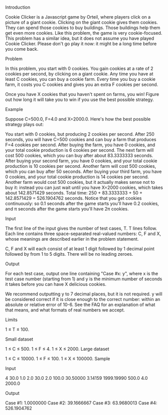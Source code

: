 Introduction

Cookie Clicker is a Javascript game by Orteil, where players click on a picture of a giant cookie. Clicking on the giant cookie gives them cookies. They can spend those cookies to buy buildings. Those buildings help them get even more cookies. Like this problem, the game is very cookie-focused. This problem has a similar idea, but it does not assume you have played Cookie Clicker. Please don't go play it now: it might be a long time before you come back.

Problem

In this problem, you start with 0 cookies. You gain cookies at a rate of 2 cookies per second, by clicking on a giant cookie. Any time you have at least C cookies, you can buy a cookie farm. Every time you buy a cookie farm, it costs you C cookies and gives you an extra F cookies per second.

Once you have X cookies that you haven't spent on farms, you win! Figure out how long it will take you to win if you use the best possible strategy.

Example

Suppose C=500.0, F=4.0 and X=2000.0. Here's how the best possible strategy plays out:

You start with 0 cookies, but producing 2 cookies per second.
After 250 seconds, you will have C=500 cookies and can buy a farm that produces F=4 cookies per second.
After buying the farm, you have 0 cookies, and your total cookie production is 6 cookies per second.
The next farm will cost 500 cookies, which you can buy after about 83.3333333 seconds.
After buying your second farm, you have 0 cookies, and your total cookie production is 10 cookies per second.
Another farm will cost 500 cookies, which you can buy after 50 seconds.
After buying your third farm, you have 0 cookies, and your total cookie production is 14 cookies per second.
Another farm would cost 500 cookies, but it actually makes sense not to buy it: instead you can just wait until you have X=2000 cookies, which takes about 142.8571429 seconds.
Total time: 250 + 83.3333333 + 50 + 142.8571429 = 526.1904762 seconds.
Notice that you get cookies continuously: so 0.1 seconds after the game starts you'll have 0.2 cookies, and π seconds after the game starts you'll have 2π cookies.

Input

The first line of the input gives the number of test cases, T. T lines follow. Each line contains three space-separated real-valued numbers: C, F and X, whose meanings are described earlier in the problem statement.

C, F and X will each consist of at least 1 digit followed by 1 decimal point followed by from 1 to 5 digits. There will be no leading zeroes.

Output

For each test case, output one line containing "Case #x: y", where x is the test case number (starting from 1) and y is the minimum number of seconds it takes before you can have X delicious cookies.

We recommend outputting y to 7 decimal places, but it is not required. y will be considered correct if it is close enough to the correct number: within an absolute or relative error of 10-6. See the FAQ for an explanation of what that means, and what formats of real numbers we accept.

Limits

1 ≤ T ≤ 100.

Small dataset

1 ≤ C ≤ 500.
1 ≤ F ≤ 4.
1 ≤ X ≤ 2000.
Large dataset

1 ≤ C ≤ 10000.
1 ≤ F ≤ 100.
1 ≤ X ≤ 100000.
Sample


Input


4
30.0 1.0 2.0
30.0 2.0 100.0
30.50000 3.14159 1999.19990
500.0 4.0 2000.0

Output

Case #1: 1.0000000
Case #2: 39.1666667
Case #3: 63.9680013
Case #4: 526.1904762


